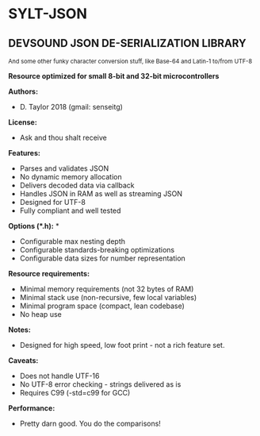 SYLT-JSON
========
DEVSOUND JSON DE-SERIALIZATION LIBRARY
-------------------------------------
<sup>And some other funky character conversion stuff, like Base-64 and Latin-1 to/from UTF-8</sup>

**Resource optimized for small 8-bit and 32-bit microcontrollers**

**Authors:**
* D. Taylor 2018 (gmail: senseitg)

**License:**
* Ask and thou shalt receive

**Features:**
* Parses and validates JSON
* No dynamic memory allocation
* Delivers decoded data via callback
* Handles JSON in RAM as well as streaming JSON
* Designed for UTF-8
* Fully compliant and well tested

**Options (*.h):**
* 
* Configurable max nesting depth
* Configurable standards-breaking optimizations
* Configurable data sizes for number representation

**Resource requirements:**
* Minimal memory requirements (not 32 bytes of RAM)
* Minimal stack use (non-recursive, few local variables)
* Minimal program space (compact, lean codebase)
* No heap use

**Notes:**
* Designed for high speed, low foot print - not a rich feature set.

**Caveats:**
* Does not handle UTF-16
* No UTF-8 error checking - strings delivered as is
* Requires C99 (-std=c99 for GCC)

**Performance:**
* Pretty darn good. You do the comparisons!
